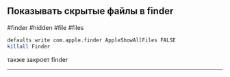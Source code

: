 
## Показывать скрытые файлы в finder
#finder #hidden #file #files
```bash
defaults write com.apple.finder AppleShowAllFiles FALSE
killall Finder
```
также закроет finder

---

